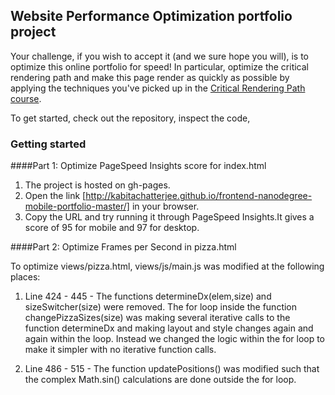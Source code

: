 ## Website Performance Optimization portfolio project

Your challenge, if you wish to accept it (and we sure hope you will), is to optimize this online portfolio for speed! In particular, optimize the critical rendering path and make this page render as quickly as possible by applying the techniques you've picked up in the [Critical Rendering Path course](https://www.udacity.com/course/ud884).

To get started, check out the repository, inspect the code,

### Getting started

####Part 1: Optimize PageSpeed Insights score for index.html

1. The project is hosted on gh-pages.
2. Open the link [http://kabitachatterjee.github.io/frontend-nanodegree-mobile-portfolio-master/] in your browser.
3. Copy the URL and try running it through PageSpeed Insights.It gives a score of 95 for mobile and 97 for desktop.

####Part 2: Optimize Frames per Second in pizza.html

To optimize views/pizza.html, views/js/main.js was modified at the following places:

1. Line 424 - 445 - The functions determineDx(elem,size) and sizeSwitcher(size) were removed.
The for loop inside the function changePizzaSizes(size) was making several iterative calls to the function determineDx and making layout and style changes again and again within the loop. Instead we changed the logic within the for loop to make it simpler with no iterative function calls. 

2. Line 486 - 515 - The function updatePositions() was modified such that the complex Math.sin() calculations are done outside the for loop.